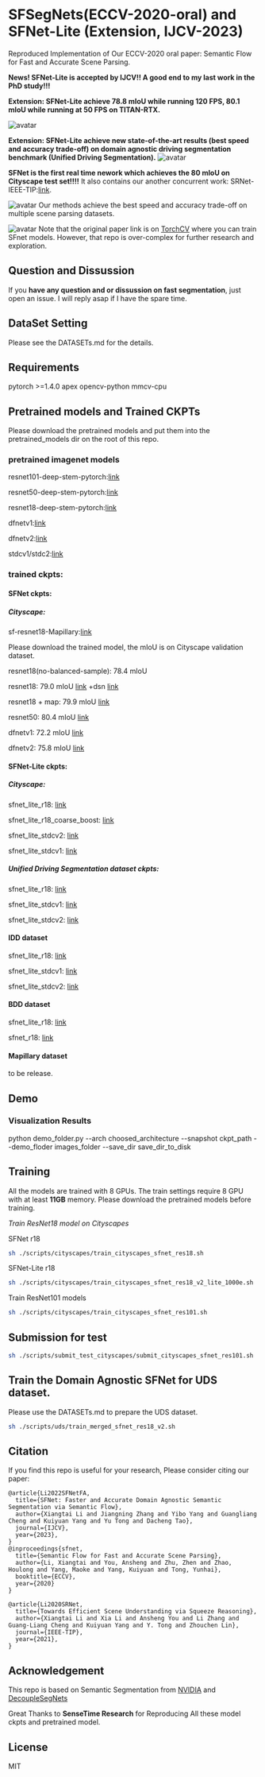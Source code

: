 # SFSegNets(ECCV-2020-oral) and SFNet-Lite (Extension, IJCV-2023)
Reproduced Implementation of Our ECCV-2020 oral paper: Semantic Flow for Fast and Accurate Scene Parsing.

**News! SFNet-Lite is accepted by IJCV!! A good end to my last work in the PhD study!!!**

**Extension: SFNet-Lite achieve 78.8 mIoU while running 120 FPS, 80.1 mIoU while running at 50 FPS on TITAN-RTX.**

![avatar](./figs/sfnet_lite.png)

**Extension: SFNet-Lite achieve new state-of-the-art results (best speed and accuracy trade-off) on domain agnostic driving 
segmentation benchmark (Unified Driving Segmentation).**
![avatar](./figs/UDS_dataset.png)


**SFNet is the first real time nework which achieves the 80 mIoU on Cityscape test set!!!!**
It also contains our another concurrent work: SRNet-IEEE-TIP:[link](https://arxiv.org/abs/2011.03308).


![avatar](./figs/sfnet_res.png)
Our methods achieve the best speed and accuracy trade-off on multiple scene parsing datasets.  

![avatar](./figs/sfnets.png)
Note that the original paper link is on [TorchCV](https://github.com/donnyyou/torchcv) where you can train SFnet models. 
However, that repo is over-complex for further research and exploration.

## Question and Dissussion 

If you **have any question and or dissussion on fast segmentation**, just open an issue. I will reply asap if I have the spare time.

## DataSet Setting
Please see the DATASETs.md for the details.

## Requirements

pytorch >=1.4.0
apex
opencv-python
mmcv-cpu

## Pretrained models and Trained CKPTs
Please download the pretrained models and put them into the pretrained_models dir on the root of this repo.

### pretrained imagenet models

resnet101-deep-stem-pytorch:[link](https://drive.google.com/file/d/11s2vaTV71Lc160TMulrmodletcEgRYqi/view?usp=sharing)

resnet50-deep-stem-pytorch:[link](https://drive.google.com/file/d/1H2LhFcDZy6-4K5Yfs-8mHbTSe3WdaTrd/view?usp=sharing)

resnet18-deep-stem-pytorch:[link](https://drive.google.com/file/d/16mcWZSWbV3hkFWJ2cP_eJRQ6Nr1BncCp/view?usp=sharing)

dfnetv1:[link](https://drive.google.com/file/d/1xkkmIjKUbMifcrKdWU7I_-Jx_1YQAXfN/view?usp=sharing)

dfnetv2:[link](https://drive.google.com/file/d/1ZRRE99BPhbXwq-ZzO8A5GFmfCe7zxMsz/view?usp=sharing)

stdcv1/stdc2:[link](https://drive.google.com/drive/folders/1mgBLc7BGFPjM5wJXz0zjHiCn6jT9MWpT?usp=sharing)


### trained ckpts:


#### SFNet ckpts: 

##### Cityscape: 

sf-resnet18-Mapillary:[link](https://drive.google.com/file/d/1Hq7HhszrAicAr2PnbNN880ijAYcxJJ0I/view?usp=sharing)

Please download the trained model, the mIoU is on Cityscape validation dataset.

resnet18(no-balanced-sample): 78.4 mIoU 

resnet18: 79.0 mIoU [link](https://drive.google.com/file/d/1X7w1HYrSXOJBkfRJuxtXdmR0BXUR-hR8/view?usp=sharing)
+dsn [link](https://drive.google.com/file/d/1-U6NzJ0vb3q4Ev7YZ5FkL9X0L__bozM2/view?usp=sharing)

resnet18 + map: 79.9 mIoU [link](https://drive.google.com/file/d/1wiJC_skx8MaZD6B0waz0CWnQBUlcQ6UD/view?usp=sharing) 

resnet50: 80.4 mIoU [link](https://drive.google.com/file/d/1oAOPISp_Rqva_9whsF7eE3pFxuGSc1Wf/view?usp=sharing)

dfnetv1: 72.2 mIoU [link](https://drive.google.com/file/d/1aP9d4QVbGvBTABOFvi-okOs6DmJU8njH/view?usp=sharing)

dfnetv2: 75.8 mIoU [link](https://drive.google.com/file/d/1iGE9IYImdrs5p0i3k85OoCQzuSUNhjNU/view?usp=sharing)



#### SFNet-Lite ckpts:

##### Cityscape: 

sfnet_lite_r18: [link](https://drive.google.com/file/d/1ifpyw3qEAzpzzKL_mZANrXJ_WfcaIWre/view?usp=sharing)

sfnet_lite_r18_coarse_boost: [link](https://drive.google.com/file/d/1wqyHvIK5ccFfncU0rDg6g_p0NRJq4pkV/view?usp=sharing)

sfnet_lite_stdcv2: [link](https://drive.google.com/file/d/1Xx5IRL80yu2ak9gCWWl4aXV1OdwhCsDG/view?usp=sharing)

sfnet_lite_stdcv1: [link](https://drive.google.com/file/d/1DAZhnklnBKIbQZprCB1N1TwdZwU0OL6f/view?usp=sharing)


##### Unified Driving Segmentation dataset ckpts:

sfnet_lite_r18: [link](https://1drv.ms/u/s!Ai4mxaXd6lVBgQwhOL4whiHtNrye?e=4yW5aM)

sfnet_lite_stdcv1: [link](https://1drv.ms/u/s!Ai4mxaXd6lVBgQopAjfwiFSotuWW?e=h5NUgw)

sfnet_lite_stdcv2: [link](https://1drv.ms/u/s!Ai4mxaXd6lVBgQtmYXGHgyUnPUhn?e=GBHjq2)


#### IDD dataset

sfnet_lite_r18: [link](https://1drv.ms/u/s!Ai4mxaXd6lVBgQ6f8-aRMV-p9OGs?e=3NodMB)

sfnet_lite_stdcv1: [link](https://1drv.ms/u/s!Ai4mxaXd6lVBgQ2qAkSh9gI9ix8b?e=rXrmkB)

sfnet_lite_stdcv2: [link](https://1drv.ms/u/s!Ai4mxaXd6lVBgQ-Pchi1UaEtW_Rv?e=OAFU6Y)


#### BDD dataset 

sfnet_lite_r18: [link](https://1drv.ms/u/s!Ai4mxaXd6lVBgRLCAX25vKyQ-R4f?e=5BNIcR)

sfnet_r18: [link](https://1drv.ms/u/s!Ai4mxaXd6lVBgRFZnJjcIxNNS8jS?e=em7RTQ)


#### Mapillary dataset 

to be release. 


## Demo 

### Visualization Results

python demo_folder.py --arch choosed_architecture --snapshot ckpt_path --demo_floder images_folder --save_dir save_dir_to_disk

## Training 

All the models are trained with 8 GPUs.
The train settings require 8 GPU with at least **11GB** memory. 
Please download the pretrained models before training.


*Train ResNet18 model on Cityscapes*

SFNet r18

```bash
sh ./scripts/cityscapes/train_cityscapes_sfnet_res18.sh
```

SFNet-Lite r18

```bash
sh ./scripts/cityscapes/train_cityscapes_sfnet_res18_v2_lite_1000e.sh
```

Train ResNet101 models

```bash
sh ./scripts/cityscapes/train_cityscapes_sfnet_res101.sh
```

## Submission for test 

```bash
sh ./scripts/submit_test_cityscapes/submit_cityscapes_sfnet_res101.sh
```

## Train the Domain Agnostic SFNet for UDS dataset.

Please use the DATASETs.md to prepare the UDS dataset. 


```bash
sh ./scripts/uds/train_merged_sfnet_res18_v2.sh
```


## Citation
If you find this repo is useful for your research, Please consider citing our paper:


```
@article{Li2022SFNetFA,
  title={SFNet: Faster and Accurate Domain Agnostic Semantic Segmentation via Semantic Flow},
  author={Xiangtai Li and Jiangning Zhang and Yibo Yang and Guangliang Cheng and Kuiyuan Yang and Yu Tong and Dacheng Tao},
  journal={IJCV},
  year={2023},
}
@inproceedings{sfnet,
  title={Semantic Flow for Fast and Accurate Scene Parsing},
  author={Li, Xiangtai and You, Ansheng and Zhu, Zhen and Zhao, Houlong and Yang, Maoke and Yang, Kuiyuan and Tong, Yunhai},
  booktitle={ECCV},
  year={2020}
}

@article{Li2020SRNet,
  title={Towards Efficient Scene Understanding via Squeeze Reasoning},
  author={Xiangtai Li and Xia Li and Ansheng You and Li Zhang and Guang-Liang Cheng and Kuiyuan Yang and Y. Tong and Zhouchen Lin},
  journal={IEEE-TIP},
  year={2021},
}
```

## Acknowledgement 
This repo is based on Semantic Segmentation from [NVIDIA](https://github.com/NVIDIA/semantic-segmentation) and [DecoupleSegNets](https://github.com/lxtGH/DecoupleSegNets)

Great Thanks to **SenseTime Research** for Reproducing All these model ckpts and pretrained model.



## License
MIT
